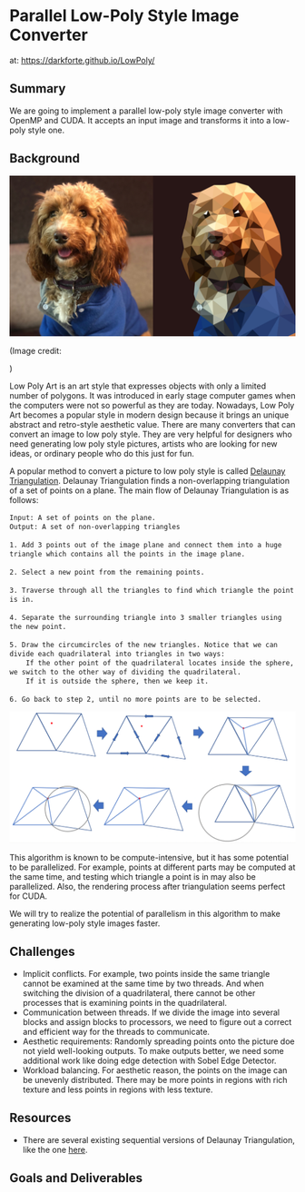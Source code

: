 # Parallel Low-Poly Style Image Converter

at: https://darkforte.github.io/LowPoly/

## Summary

We are going to implement a parallel low-poly style image converter with OpenMP and CUDA. It accepts an input image and transforms it into a low-poly style one.

## Background

![Introduction](LowPoly-Header.png)

(Image credit: 

[How to create Low Poly Art in Adobe Illustrator]: https://engageinteractive.co.uk/blog/how-to-create-low-poly-art-in-adobe-illustrator

)

Low Poly Art is an art style that expresses objects with only a limited number of polygons. It was introduced in early stage computer games when the computers were not so powerful as they are today. Nowadays, Low Poly Art becomes a popular style in modern design because it brings an unique abstract and retro-style aesthetic value. There are many converters that can convert an image to low poly style. They are very helpful for designers who need generating low poly style pictures, artists who are looking for new ideas, or ordinary people who do this just for fun.

A popular method to convert a picture to low poly style is called [Delaunay Triangulation](https://en.wikipedia.org/wiki/Delaunay_triangulation). Delaunay Triangulation finds a non-overlapping triangulation of a set of points on a plane. The main flow of Delaunay Triangulation is as follows:

```
Input: A set of points on the plane.
Output: A set of non-overlapping triangles

1. Add 3 points out of the image plane and connect them into a huge triangle which contains all the points in the image plane.

2. Select a new point from the remaining points.

3. Traverse through all the triangles to find which triangle the point is in.

4. Separate the surrounding triangle into 3 smaller triangles using the new point.

5. Draw the circumcircles of the new triangles. Notice that we can divide each quadrilateral into triangles in two ways:
	If the other point of the quadrilateral locates inside the sphere, we switch to the other way of dividing the quadrilateral. 
    If it is outside the sphere, then we keep it.

6. Go back to step 2, until no more points are to be selected.
```

![Delaunay Workflow](delaunay-workflow.png)

This algorithm is known to be compute-intensive, but it has some potential to be parallelized. For example, points at different parts may be computed at the same time, and testing which triangle a point is in may also be parallelized. Also, the rendering process after triangulation seems perfect for CUDA.

We will try to realize the potential of parallelism in this algorithm to make generating low-poly style images faster.

## Challenges

* Implicit conflicts. For example, two points inside the same triangle cannot be examined at the same time by two threads. And when switching the division of a quadrilateral, there cannot be other processes that is examining points in the quadrilateral. 
* Communication between threads. If we divide the image into several blocks and assign blocks to processors, we need to figure out a correct and efficient way for the threads to communicate.
* Aesthetic requirements: Randomly spreading points onto the picture doe not yield well-looking outputs. To make outputs better, we need some additional work like doing edge detection with Sobel Edge Detector.
* Workload balancing. For aesthetic reason, the points on the image can be unevenly distributed. There may be more points in regions with rich texture and less points in regions with less texture.

## Resources

* There are several existing sequential versions of Delaunay Triangulation, like the one [here](https://github.com/Bl4ckb0ne/delaunay-triangulation).



## Goals and Deliverables